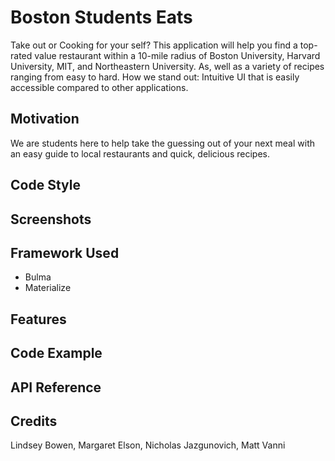 # Boston Students Eats
Take out or Cooking for your self? This application will help you find a top-rated value restaurant within a 10-mile radius of Boston University, Harvard University, MIT, and Northeastern University. As, well as a variety of recipes ranging from easy to hard.
How we stand out: Intuitive UI that is easily accessible compared to other applications.

## Motivation ##
We are students here to help take the guessing out of your next meal with an easy guide to local restaurants and quick, delicious recipes. 

## Code Style ##


## Screenshots ##


## Framework Used ##
* Bulma 
* Materialize

## Features ##


## Code Example ##


## API Reference ##


## Credits ##
Lindsey Bowen, Margaret Elson, Nicholas Jazgunovich, Matt Vanni 



